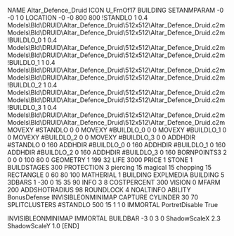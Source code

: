 NAME Altar_Defence_Druid
ICON U_FrnOf17
BUILDING
SETANMPARAM -0 -0 1 0
LOCATION -0 -0 800 800
!STANDLO      1 0.4 Models\Bld\DRUID\Altar_Defence_Druid\512x512\Altar_Defence_Druid.c2m Models\Bld\DRUID\Altar_Defence_Druid\512x512\Altar_Defence_Druid.c2m 
!BUILDLO_0    1 0.4 Models\Bld\DRUID\Altar_Defence_Druid\512x512\Altar_Defence_Druid.c2m Models\Bld\DRUID\Altar_Defence_Druid\512x512\Altar_Defence_Druid.c2m 
!BUILDLO_1    1 0.4 Models\Bld\DRUID\Altar_Defence_Druid\512x512\Altar_Defence_Druid.c2m Models\Bld\DRUID\Altar_Defence_Druid\512x512\Altar_Defence_Druid.c2m 
!BUILDLO_2    1 0.4 Models\Bld\DRUID\Altar_Defence_Druid\512x512\Altar_Defence_Druid.c2m Models\Bld\DRUID\Altar_Defence_Druid\512x512\Altar_Defence_Druid.c2m 
!BUILDLO_3    1 0.4 Models\Bld\DRUID\Altar_Defence_Druid\512x512\Altar_Defence_Druid.c2m Models\Bld\DRUID\Altar_Defence_Druid\512x512\Altar_Defence_Druid.c2m 
MOVEXY #STANDLO   0 0
MOVEXY #BUILDLO_0 0 0
MOVEXY #BUILDLO_1 0 0
MOVEXY #BUILDLO_2 0 0
MOVEXY #BUILDLO_3 0 0
ADDHDIR #STANDLO 0 160
ADDHDIR #BUILDLO_0 0 160
ADDHDIR #BUILDLO_1 0 160
ADDHDIR #BUILDLO_2 0 160
ADDHDIR #BUILDLO_3 0 160
BORNPOINTS3 2 0 0 0 100 80 0
GEOMETRY 1 199 32
LIFE     3000
PRICE 1 STONE 1
BUILDSTAGES 300
PROTECTION 3 piercing 15 magical 15 chopping 15
RECTANGLE    0 60 80 100
MATHERIAL 1 BUILDING
EXPLMEDIA BUILDING 5
3DBARS 1 -30 0 15 35 90
INFO 3 8
COSTPERCENT 300
VISION 0
MFARM 200
ADDSHOTRADIUS 98
ROUNDLOCK 4
NOALTINFO
ABILITY BonusDefense
INVISIBLEONMINIMAP
CAPTURE
CYLINDER 30 70
SPLITCLUSTERS #STANDLO 500 15 1 1 0
IMMORTAL
PortretDisable True

INVISIBLEONMINIMAP
IMMORTAL
BUILDBAR -3 0 3 0
ShadowScaleX 2.3
ShadowScaleY 1.0
[END]
